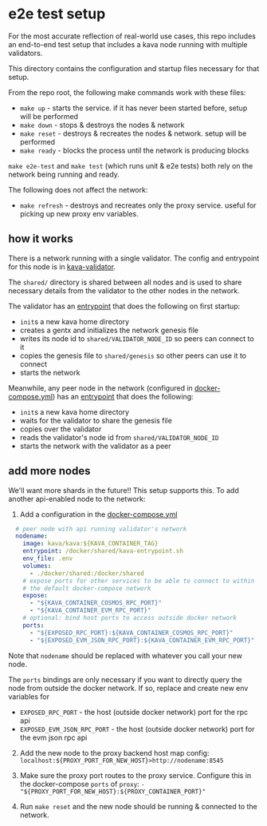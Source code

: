 # e2e test setup

For the most accurate reflection of real-world use cases, this repo includes an end-to-end test
setup that includes a kava node running with multiple validators.

This directory contains the configuration and startup files necessary for that setup.

From the repo root, the following make commands work with these files:
* `make up` - starts the service. if it has never been started before, setup will be performed
* `make down` - stops & destroys the nodes & network
* `make reset` - destroys & recreates the nodes & network. setup will be performed
* `make ready` - blocks the process until the network is producing blocks

`make e2e-test` and `make test` (which runs unit & e2e tests) both rely on the network being running and ready.

The following does not affect the network:
* `make refresh` - destroys and recreates only the proxy service. useful for picking up new proxy env variables.


## how it works

There is a network running with a single validator. The config and entrypoint for this node is in [kava-validator](./kava-validator/).

The `shared/` directory is shared between all nodes and is used to share necessary details from the validator to the other nodes in the network.

The validator has an [entrypoint](./kava-validator/kava-validator-entrypoint.sh) that does the following on first startup:
* `init`s a new kava home directory
* creates a gentx and initializes the network genesis file
* writes its node id to `shared/VALIDATOR_NODE_ID` so peers can connect to it
* copies the genesis file to `shared/genesis` so other peers can use it to connect
* starts the network

Meanwhile, any peer node in the network (configured in [docker-compose.yml](../docker-compose.yml)) has an [entrypoint](./shared/kava-entrypoint.sh)
that does the following:
* `init`s a new kava home directory
* waits for the validator to share the genesis file
* copies over the validator
* reads the validator's node id from `shared/VALIDATOR_NODE_ID`
* starts the network with the validator as a peer

## add more nodes

We'll want more shards in the future!! This setup supports this. To add another api-enabled node to the network:
1. Add a configuration in the [docker-compose.yml](../docker-compose.yml)
```yml
  # peer node with api running validator's network
  nodename:
    image: kava/kava:${KAVA_CONTAINER_TAG}
    entrypoint: /docker/shared/kava-entrypoint.sh
    env_file: .env
    volumes:
      - ./docker/shared:/docker/shared
    # expose ports for other services to be able to connect to within
    # the default docker-compose network
    expose:
      - "${KAVA_CONTAINER_COSMOS_RPC_PORT}"
      - "${KAVA_CONTAINER_EVM_RPC_PORT}"
    # optional: bind host ports to access outside docker network
    ports:
      - "${EXPOSED_RPC_PORT}:${KAVA_CONTAINER_COSMOS_RPC_PORT}"
      - "${EXPOSED_EVM_JSON_RPC_PORT}:${KAVA_CONTAINER_EVM_RPC_PORT}"
```
Note that `nodename` should be replaced with whatever you call your new node.

The `ports` bindings are only necessary if you want to directly query the node from outside the docker network.
If so, replace and create new env variables for
* `EXPOSED_RPC_PORT` - the host (outside docker network) port for the rpc api
* `EXPOSED_EVM_JSON_RPC_PORT` - the host (outside docker network) port for the evm json rpc api

2. Add the new node to the proxy backend host map config: `localhost:${PROXY_PORT_FOR_NEW_HOST}>http://nodename:8545`

3. Make sure the proxy port routes to the proxy service. Configure this in the docker-compose `ports`
   of `proxy`: `- "${PROXY_PORT_FOR_NEW_HOST}:${PROXY_CONTAINER_PORT}"`

4. Run `make reset` and the new node should be running & connected to the network.
